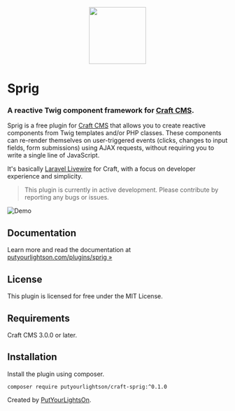 <p align="center"><img width="130" src="https://raw.githubusercontent.com/putyourlightson/craft-sprig/v1/src/icon.svg"></p>

# Sprig

### A reactive Twig component framework for [Craft CMS](https://craftcms.com/).

Sprig is a free plugin for [Craft CMS](https://craftcms.com/) that allows you to create reactive components from Twig templates and/or PHP classes. These components can re-render themselves on user-triggered events (clicks, changes to input fields, form submissions) using AJAX requests, without requiring you to write a single line of JavaScript.

It's basically [Laravel Livewire](https://laravel-livewire.com/) for Craft, with a focus on developer experience and simplicity.

> This plugin is currently in active development. Please contribute by reporting any bugs or issues.

![Demo](https://putyourlightson.com/assets/images/plugins/sprig/registration1.gif)

## Documentation

Learn more and read the documentation at [putyourlightson.com/plugins/sprig »](https://putyourlightson.com/plugins/sprig?x-craft-preview=EXYUsLK6ik&token=qq5k_aE52NPYWaeQhLF3WItg3THksd-N)

## License

This plugin is licensed for free under the MIT License.

## Requirements

Craft CMS 3.0.0 or later.

## Installation

Install the plugin using composer.

```
composer require putyourlightson/craft-sprig:^0.1.0
```

Created by [PutYourLightsOn](https://putyourlightson.com/).
